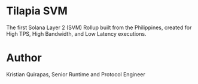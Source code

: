 # Tilapia SVM

The first Solana Layer 2 (SVM) Rollup built from the Philippines, created for High TPS, High Bandwidth, and Low Latency executions.

# Author

Kristian Quirapas, Senior Runtime and Protocol Engineer
